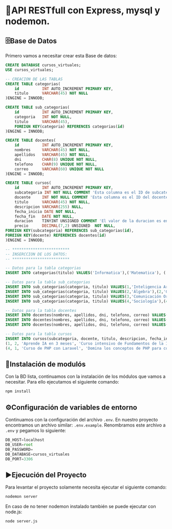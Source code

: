 # 🚀API RESTfull con Express, mysql y nodemon.
## 🗄️Base de Datos
Primero vamos a necesitar crear esta Base de datos:
```SQL
CREATE DATABASE cursos_virtuales;
USE cursos_virtuales;

-- CREACION DE LAS TABLAS
CREATE TABLE categorias(
	id			INT AUTO_INCREMENT PRIMARY KEY,
    titulo 		VARCHAR(45) NOT NULL
)ENGINE = INNODB;

CREATE TABLE sub_categorias(
	id 			INT AUTO_INCREMENT PRIMARY KEY,
    categoria 	INT NOT NULL,
    titulo 		VARCHAR(45),
    FOREIGN KEY(categoria) REFERENCES categorias(id)
)ENGINE = INNODB; 

CREATE TABLE docentes(
	id 			INT AUTO_INCREMENT PRIMARY KEY,
    nombres 	VARCHAR(45) NOT NULL, 
    apellidos 	VARCHAR(45) NOT NULL,
    dni 		CHAR(8) UNIQUE NOT NULL,
    telefono 	CHAR(9) UNIQUE NOT NULL,
    correo 		VARCHAR(60) UNIQUE NOT NULL
)ENGINE = INNODB;

CREATE TABLE cursos(
	id 			INT AUTO_INCREMENT PRIMARY KEY,
    subcategoria INT NOT NULL COMMENT 'Esta columna es el ID de subcategoria',
    docente 	INT NOT NULL COMMENT 'Esta columna es el ID del docente',
    titulo 		VARCHAR(45) NOT NULL,
    descripcion VARCHAR(255) NULL,
    fecha_inicio DATE NOT NULL,
    fecha_fin 	DATE NOT NULL,
    duracion 	TINYINT UNSIGNED COMMENT 'El valor de la duracion es en horas' NOT NULL,
    precio 		DECIMAL(7,2) UNSIGNED  NOT NULL,
FOREIGN KEY(subcategoria) REFERENCES sub_categorias(id),
FOREIGN KEY(docente) REFERENCES docentes(id)
)ENGINE = INNODB;

-- *************************
-- INSERCCION DE LOS DATOS:
-- *************************

-- Datos para la tabla categorias 
INSERT INTO categorias(titulo) VALUES('Informatica'),('Matematica'), ('Comunicación'), ('Ciencias Sociales');

-- Datos para la tabla sub_categorias
INSERT INTO sub_categorias(categoria, titulo) VALUES(1,'Inteligencia Articial'),(1,'Ciberceguridad'), (1, 'Lenguajes de Programación');
INSERT INTO sub_categorias(categoria, titulo) VALUES(2,'Álgebra'),(2,'Geometría'), (2, 'Cálculo');
INSERT INTO sub_categorias(categoria, titulo) VALUES(3,'Comunicación Organizacional'),(3,'Comunicación Social'), (3, 'Comunicación Interpersonal');
INSERT INTO sub_categorias(categoria, titulo) VALUES(4,'Sociología'),(4,'Economía'), (4, 'Psicología');

-- Datos para la tabla docentes
INSERT INTO docentes(nombres, apellidos, dni, telefono, correo) VALUES('Crisitan Jeffersón', 'Valle Ronceros', '73760778', '985206335', 'cristian_ronceros@gmail.com');
INSERT INTO docentes(nombres, apellidos, dni, telefono, correo) VALUES('Jesús Valerio', 'Flores Canchari', '44626498', '980492240', 'jesus_valerio@gmail.com');
INSERT INTO docentes(nombres, apellidos, dni, telefono, correo) VALUES('Morgan Murilo', 'Bondioli Molina', '70625546', '924527099', 'morgan_bondioli@gmail.com');

-- Datos para la tabla cursos
INSERT INTO cursos(subcategoria, docente, titulo, descripcion, fecha_inicio, fecha_fin, duracion, precio) VALUES
(1, 2, 'Aprende IA en 3 meses', 'Curso intensivo de Fundamentos de la IA. Todo lo que necesitas saber para entrar en el desarrollo de modelos de IA', '2025-11-03', '2026-01-31', 200, 200.00),
(4, 1, 'Curso de PHP con Laravel', 'Domina los conceptos de PHP para convertirte en un desarrollador web', '2025-11-03', '2025-12-26', 100, 449.90);

```
## 📂Instalación de modulós
Con la BD lista, continuamos con la instalación de los módulos que vamos a necesitar. Para ello ejecutamos el siguiente comando:
```bash
npm install
```
## ⚙️Configuración de variables de entorno
Continuamos con la configuración del archivo `.env`. En nuestro proyecto encontramos un archivo similar: `.env.example`. Renombramos este archivo a `.env` y pegamos lo siguiente:
```js
DB_HOST=localhost
DB_USER=root
DB_PASSWORD=
DB_DATABASE=cursos_virtuales
DB_PORT=3306
```
## ▶️Ejecución del Proyecto
Para levantar el proyecto solamente necesita ejecutar el siguiente comando:
```bash
nodemon server
```
En caso de no tener nodemon instalado también se puede ejecutar con node.js:
```bash
node server.js
```